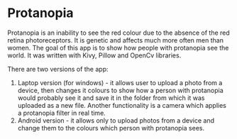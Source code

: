 # Protanopia

Protanopia is an inability to see the red colour due to the absence of the red retina photoreceptors. It is genetic and affects much more often men than women. The goal of this app is to show how people with protanopia see the world. It was written with Kivy, Pillow and OpenCv libraries.

There are two versions of the app:
1. Laptop version (for windows) - it allows user to upload a photo from a device, then changes it colours to show how a person with protanopia would probably see it and save it in the folder from which it was uploaded as a new file. Another functionality is a camera which applies a protanopia filter in real time.
2. Android version - it allows only to upload photos from a device and change them to the colours which person with protanopia sees.
